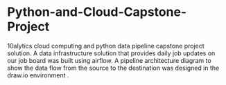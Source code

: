 # Python-and-Cloud-Capstone-Project
10alytics cloud computing and python data pipeline capstone project solution.
A data infrastructure solution that provides daily job updates on our job board was built using airflow.
A pipeline architecture diagram to show the data flow from the source
to the destination was designed in the draw.io environment .
